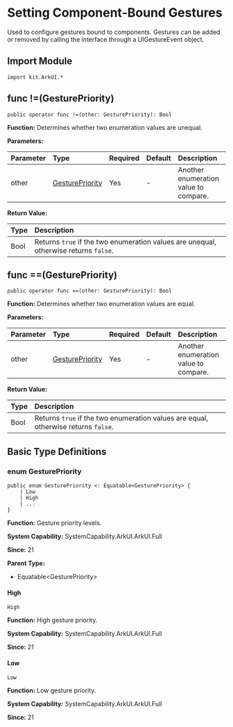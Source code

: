 # Setting Component-Bound Gestures

Used to configure gestures bound to components. Gestures can be added or removed by calling the interface through a UIGestureEvent object.

## Import Module

```cangjie
import kit.ArkUI.*
```

## func !=(GesturePriority)

```cangjie
public operator func !=(other: GesturePriority): Bool
```

**Function:** Determines whether two enumeration values are unequal.

**Parameters:**

| Parameter | Type | Required | Default | Description |
|:---|:---|:---|:---|:---|
| other | [GesturePriority](#enum-gesturepriority) | Yes | - | Another enumeration value to compare. |

**Return Value:**

| Type | Description |
|:----|:----|
| Bool | Returns `true` if the two enumeration values are unequal, otherwise returns `false`. |

## func ==(GesturePriority)

```cangjie
public operator func ==(other: GesturePriority): Bool
```

**Function:** Determines whether two enumeration values are equal.

**Parameters:**

| Parameter | Type | Required | Default | Description |
|:---|:---|:---|:---|:---|
| other | [GesturePriority](#enum-gesturepriority) | Yes | - | Another enumeration value to compare. |

**Return Value:**

| Type | Description |
|:----|:----|
| Bool | Returns `true` if the two enumeration values are equal, otherwise returns `false`. |

## Basic Type Definitions

### enum GesturePriority

```cangjie
public enum GesturePriority <: Equatable<GesturePriority> {
    | Low
    | High
    | ...
}
```

**Function:** Gesture priority levels.

**System Capability:** SystemCapability.ArkUI.ArkUI.Full

**Since:** 21

**Parent Type:**

- Equatable\<GesturePriority>

#### High

```cangjie
High
```

**Function:** High gesture priority.

**System Capability:** SystemCapability.ArkUI.ArkUI.Full

**Since:** 21

#### Low

```cangjie
Low
```

**Function:** Low gesture priority.

**System Capability:** SystemCapability.ArkUI.ArkUI.Full

**Since:** 21
